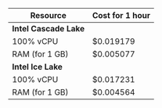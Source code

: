 | Resource       | Cost for 1 hour | 
| -------------- | --------------- |
| **Intel Cascade Lake** |
| 100% vCPU      | $0.019179 |
| RAM (for 1 GB) | $0.005077 |
| **Intel Ice Lake** |
| 100% vCPU      | $0.017231 |
| RAM (for 1 GB) | $0.004564 |


